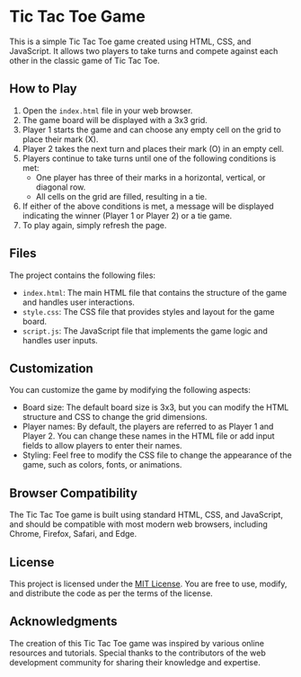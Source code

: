 <h1>Tic Tac Toe Game</h1><p>This is a simple Tic Tac Toe game created using HTML, CSS, and JavaScript. It allows two players to take turns and compete against each other in the classic game of Tic Tac Toe.</p><h2>How to Play</h2><ol><li>Open the <code>index.html</code> file in your web browser.</li><li>The game board will be displayed with a 3x3 grid.</li><li>Player 1 starts the game and can choose any empty cell on the grid to place their mark (X).</li><li>Player 2 takes the next turn and places their mark (O) in an empty cell.</li><li>Players continue to take turns until one of the following conditions is met:<ul><li>One player has three of their marks in a horizontal, vertical, or diagonal row.</li><li>All cells on the grid are filled, resulting in a tie.</li></ul></li><li>If either of the above conditions is met, a message will be displayed indicating the winner (Player 1 or Player 2) or a tie game.</li><li>To play again, simply refresh the page.</li></ol><h2>Files</h2><p>The project contains the following files:</p><ul><li><code>index.html</code>: The main HTML file that contains the structure of the game and handles user interactions.</li><li><code>style.css</code>: The CSS file that provides styles and layout for the game board.</li><li><code>script.js</code>: The JavaScript file that implements the game logic and handles user inputs.</li></ul><h2>Customization</h2><p>You can customize the game by modifying the following aspects:</p><ul><li>Board size: The default board size is 3x3, but you can modify the HTML structure and CSS to change the grid dimensions.</li><li>Player names: By default, the players are referred to as Player 1 and Player 2. You can change these names in the HTML file or add input fields to allow players to enter their names.</li><li>Styling: Feel free to modify the CSS file to change the appearance of the game, such as colors, fonts, or animations.</li></ul><h2>Browser Compatibility</h2><p>The Tic Tac Toe game is built using standard HTML, CSS, and JavaScript, and should be compatible with most modern web browsers, including Chrome, Firefox, Safari, and Edge.</p><h2>License</h2><p>This project is licensed under the <a href="LICENSE" target="_new">MIT License</a>. You are free to use, modify, and distribute the code as per the terms of the license.</p><h2>Acknowledgments</h2><p>The creation of this Tic Tac Toe game was inspired by various online resources and tutorials. Special thanks to the contributors of the web development community for sharing their knowledge and expertise.</p>
